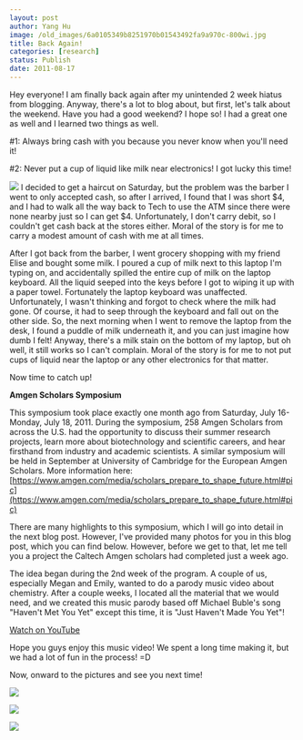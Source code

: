 ```yaml
---
layout: post
author: Yang Hu
image: /old_images/6a0105349b8251970b01543492fa9a970c-800wi.jpg
title: Back Again!
categories: [research]
status: Publish
date: 2011-08-17
---
```



Hey everyone! I am finally back again after my unintended 2 week hiatus from blogging. Anyway, there's a lot to blog about, but first, let's talk about the weekend. Have you had a good weekend? I hope so! I had a great one as well and I learned two things as well.

#1: Always bring cash with you because you never know when you'll need it!

#2: Never put a cup of liquid like milk near electronics! I got lucky this time!

![](/old_images/6a0105349b8251970b015390bf7609970b-800wi.jpg)
I decided to get a haircut on Saturday, but the problem was the barber I went to only accepted cash, so after I arrived, I found that I was short $4, and I had to walk all the way back to Tech to use the ATM since there were none nearby just so I can get $4. Unfortunately, I don't carry debit, so I couldn't get cash back at the stores either. Moral of the story is for me to carry a modest amount of cash with me at all times.

After I got back from the barber, I went grocery shopping with my friend Elise and bought some milk. I poured a cup of milk next to this laptop I'm typing on, and accidentally spilled the entire cup of milk on the laptop keyboard. All the liquid seeped into the keys before I got to wiping it up with a paper towel. Fortunately the laptop keyboard was unaffected. Unfortunately, I wasn't thinking and forgot to check where the milk had gone. Of course, it had to seep through the keyboard and fall out on the other side. So, the next morning when I went to remove the laptop from the desk, I found a puddle of milk underneath it, and you can just imagine how dumb I felt! Anyway, there's a milk stain on the bottom of my laptop, but oh well, it still works so I can't complain. Moral of the story is for me to not put cups of liquid near the laptop or any other electronics for that matter.

Now time to catch up!

**Amgen Scholars Symposium**

This symposium took place exactly one month ago from Saturday, July 16-Monday, July 18, 2011. During the symposium, 258 Amgen Scholars from across the U.S. had the  opportunity to discuss their summer research projects, learn more about  biotechnology and scientific careers, and hear firsthand from industry  and academic scientists. A similar symposium will be held in September  at University of Cambridge for the European Amgen Scholars. More information here: [https://www.amgen.com/media/scholars_prepare_to_shape_future.html#pic](https://www.amgen.com/media/scholars_prepare_to_shape_future.html#pic)

There are many highlights to this symposium, which I will go into detail in the next blog post. However, I've provided many photos for you in this blog post, which you can find below. However, before we get to that, let me tell you a project the Caltech Amgen scholars had completed just a week ago.

The idea began during the 2nd week of the program. A couple of us, especially Megan and Emily, wanted to do a parody music video about chemistry. After a couple weeks, I located all the material that we would need, and we created this music parody based off Michael Buble's song "Haven't Met You Yet" except this time, it is "Just Haven't Made You Yet"!

[Watch on YouTube](https://www.youtube.com/watch?v=iWtTR2OCUQo)

Hope you guys enjoy this music video! We spent a long time making it, but we had a lot of fun in the process! =D

Now, onward to the pictures and see you next time!

![](/old_images/6a0105349b8251970b015390c06a78970b-800wi.jpg)


![](/old_images/6a0105349b8251970b014e8ab3bc62970d-800wi.jpg)


![](/old_images/6a0105349b8251970b014e8ab3bd29970d-800wi.jpg)
